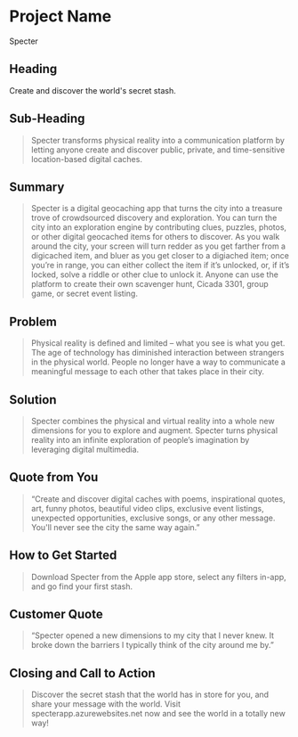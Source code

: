 # Project Name #
Specter

## Heading ##
Create and discover the world's secret stash.

## Sub-Heading ##
  > Specter transforms physical reality into a communication platform by letting anyone create and discover public, private, and time-sensitive location-based digital caches.

## Summary ##
  > Specter is a digital geocaching app that turns the city into a treasure trove of crowdsourced discovery and exploration. You can turn the city into an exploration engine by contributing clues, puzzles, photos, or other digital geocached items for others to discover. As you walk around the city, your screen will turn redder as you get farther from a digicached item, and bluer as you get closer to a digiached item; once you’re in range, you can either collect the item if it’s unlocked, or, if it’s locked, solve a riddle or other clue to unlock it. Anyone can use the platform to create their own scavenger hunt, Cicada 3301, group game, or secret event listing.

## Problem ##
  > Physical reality is defined and limited – what you see is what you get.
  > The age of technology has diminished interaction between strangers in the physical world. People no longer have a way to communicate a meaningful message to each other that takes place in their city.


## Solution ##
  > Specter combines the physical and virtual reality into a whole new dimensions for you to explore and augment. Specter turns physical reality into an infinite exploration of people’s imagination by leveraging digital multimedia.

## Quote from You ##
  > “Create and discover digital caches with poems, inspirational quotes, art, funny photos, beautiful video clips, exclusive event listings, unexpected opportunities, exclusive songs, or any other message. You'll never see the city the same way again.”


## How to Get Started ##
  > Download Specter from the Apple app store, select any filters in-app, and go find your first stash.

## Customer Quote ##
  > “Specter opened a new dimensions to my city that I never knew. It broke down the barriers I typically think of the city around me by.”

## Closing and Call to Action ##
  > Discover the secret stash that the world has in store for you, and share your message with the world. Visit specterapp.azurewebsites.net now and see the world in a totally new way!
